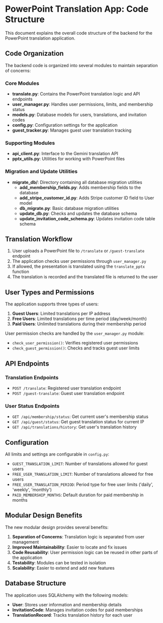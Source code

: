 # PowerPoint Translation App: Code Structure

This document explains the overall code structure of the backend for the PowerPoint translation application.

## Code Organization

The backend code is organized into several modules to maintain separation of concerns:

### Core Modules

- **translate.py**: Contains the PowerPoint translation logic and API endpoints
- **user_manager.py**: Handles user permissions, limits, and membership status
- **models.py**: Database models for users, translations, and invitation codes
- **config.py**: Configuration settings for the application
- **guest_tracker.py**: Manages guest user translation tracking

### Supporting Modules

- **api_client.py**: Interface to the Gemini translation API
- **pptx_utils.py**: Utilities for working with PowerPoint files

### Migration and Update Utilities

- **migrate_db/**: Directory containing all database migration utilities
  - **add_membership_fields.py**: Adds membership fields to the database
  - **add_stripe_customer_id.py**: Adds Stripe customer ID field to User model
  - **db_migrate.py**: Basic database migration utilities
  - **update_db.py**: Checks and updates the database schema
  - **update_invitation_code_schema.py**: Updates invitation code table schema

## Translation Workflow

1. User uploads a PowerPoint file to `/translate` or `/guest-translate` endpoint
2. The application checks user permissions through `user_manager.py`
3. If allowed, the presentation is translated using the `translate_pptx` function
4. The translation is recorded and the translated file is returned to the user

## User Types and Permissions

The application supports three types of users:

1. **Guest Users**: Limited translations per IP address
2. **Free Users**: Limited translations per time period (day/week/month)
3. **Paid Users**: Unlimited translations during their membership period

User permission checks are handled by the `user_manager.py` module:

- `check_user_permission()`: Verifies registered user permissions
- `check_guest_permission()`: Checks and tracks guest user limits

## API Endpoints

### Translation Endpoints

- `POST /translate`: Registered user translation endpoint
- `POST /guest-translate`: Guest user translation endpoint

### User Status Endpoints

- `GET /api/membership/status`: Get current user's membership status
- `GET /api/guest/status`: Get guest translation status for current IP
- `GET /api/translations/history`: Get user's translation history

## Configuration

All limits and settings are configurable in `config.py`:

- `GUEST_TRANSLATION_LIMIT`: Number of translations allowed for guest users
- `FREE_USER_TRANSLATION_LIMIT`: Number of translations allowed for free users
- `FREE_USER_TRANSLATION_PERIOD`: Period type for free user limits ('daily', 'weekly', 'monthly')
- `PAID_MEMBERSHIP_MONTHS`: Default duration for paid membership in months

## Modular Design Benefits

The new modular design provides several benefits:

1. **Separation of Concerns**: Translation logic is separated from user management
2. **Improved Maintainability**: Easier to locate and fix issues
3. **Code Reusability**: User permission logic can be reused in other parts of the application
4. **Testability**: Modules can be tested in isolation
5. **Scalability**: Easier to extend and add new features

## Database Structure

The application uses SQLAlchemy with the following models:

- **User**: Stores user information and membership details
- **InvitationCode**: Manages invitation codes for paid memberships
- **TranslationRecord**: Tracks translation history for each user 